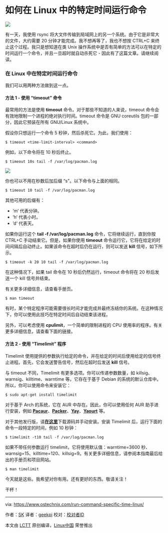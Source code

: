 如何在 Linux 中的特定时间运行命令
======
![](https://www.ostechnix.com/wp-content/uploads/2018/02/Run-A-Command-For-A-Specific-Time-In-Linux-1-720x340.png)

有一天，我使用 rsync 将大文件传输到局域网上的另一个系统。由于它是非常大的文件，大约需要 20 分钟才能完成。我不想再等了，我也不想按 CTRL+C 来终止这个过程。我只是想知道在类 Unix 操作系统中是否有简单的方法可以在特定的时间运行一个命令，并且一旦超时就自动杀死它 - 因此有了这篇文章。请继续阅读。

### 在 Linux 中在特定时间运行命令

我们可以用两种方法做到这一点。

#### 方法 1 - 使用 “timeout” 命令

最常用的方法是使用 **timeout** 命令。对于那些不知道的人来说，timeout 命令会有效地限制一个进程的绝对执行时间。timeout 命令是 GNU coreutils 包的一部分，因此它预装在所有 GNU/Linux 系统中。

假设你只想运行一个命令 5 秒钟，然后杀死它。为此，我们使用：
```
$ timeout <time-limit-interval> <command>

```

例如，以下命令将在 10 秒后终止。
```
$ timeout 10s tail -f /var/log/pacman.log

```

![][2]

你也可以不用在秒数后加后缀 “s”。以下命令与上面的相同。
```
$ timeout 10 tail -f /var/log/pacman.log

```

其他可用的后缀有：

  * ‘m‘ 代表分钟。
  * ’h‘ 代表小时。
  * ’d‘ 代表天。



如果你运行这个 **tail -f /var/log/pacman.log** 命令，它将继续运行，直到你按 CTRL+C 手动结束它。但是，如果你使用 **timeout** 命令运行它，它将在给定的时间间隔后自动终止。如果该命令在超时后仍在运行，则可以发送 **kill** 信号，如下所示。
```
$ timeout -k 20 10 tail -f /var/log/pacman.log

```

在这种情况下，如果 tail 命令在 10 秒后仍然运行，timeout 命令将在 20 秒后发送一个 kill 信号并结束。

有关更多详细信息，请查看手册页。
```
$ man timeout

```

有时，某个特定程序可能需要很长时间才能完成并最终冻结你的系统。在这种情况下，你可以使用此技巧在特定时间后自动结束该进程。

另外，可以考虑使用 **cpulimit**，一个简单的限制进程的 CPU 使用率的程序。有关更多详细信息，请查看下面的链接。

#### 方法 2 - 使用 “Timelimit” 程序

Timelimit 使用提供的参数执行给定的命令，并在给定的时间后使用给定的信号终止进程。首先，它会发送警告信号，然后在超时后发送 **kill** 信号。

与 timeout 不同，Timelimit 有更多选项。你可以传递参数数量，如 killsig、warnsig、killtime、warntime 等。它存在于基于 Debian 的系统的默认仓库中。所以，你可以使用命令来安装它：
```
$ sudo apt-get install timelimit

```

对于基于 Arch 的系统，它在 AUR 中存在。因此，你可以使用任何 AUR 助手进行安装，例如 [**Pacaur**][3]、[**Packer**][4]、[**Yay**][5]、[**Yaourt**][6] 等。

对于其他发行版，请[**在这里**][7]下载源码并手动安装。安装 Timelimit 后，运行下面的命令一段特定的时间，例如 10 秒钟：
```
$ timelimit -t10 tail -f /var/log/pacman.log

```

如果不带任何参数运行 timelimit，它将使用默认值：warntime=3600 秒、warnsig=15、killtime=120、killsig=9。有关更多详细信息，请参阅本指南最后给出的手册页和项目网站。
```
$ man timelimit

```

今天就是这些。我希望对你有用。还有更好的东西。敬请关注！

干杯！



--------------------------------------------------------------------------------

via: https://www.ostechnix.com/run-command-specific-time-linux/

作者：[SK][a]
译者：[geekpi](https://github.com/geekpi)
校对：[校对者ID](https://github.com/校对者ID)

本文由 [LCTT](https://github.com/LCTT/TranslateProject) 原创编译，[Linux中国](https://linux.cn/) 荣誉推出

[a]:https://www.ostechnix.com/author/sk/
[2]:http://www.ostechnix.com/wp-content/uploads/2018/02/Timeout.gif
[3]:https://www.ostechnix.com/install-pacaur-arch-linux/
[4]:https://www.ostechnix.com/install-packer-arch-linux-2/
[5]:https://www.ostechnix.com/yay-found-yet-another-reliable-aur-helper/
[6]:https://www.ostechnix.com/install-yaourt-arch-linux/
[7]:http://devel.ringlet.net/sysutils/timelimit/#download
